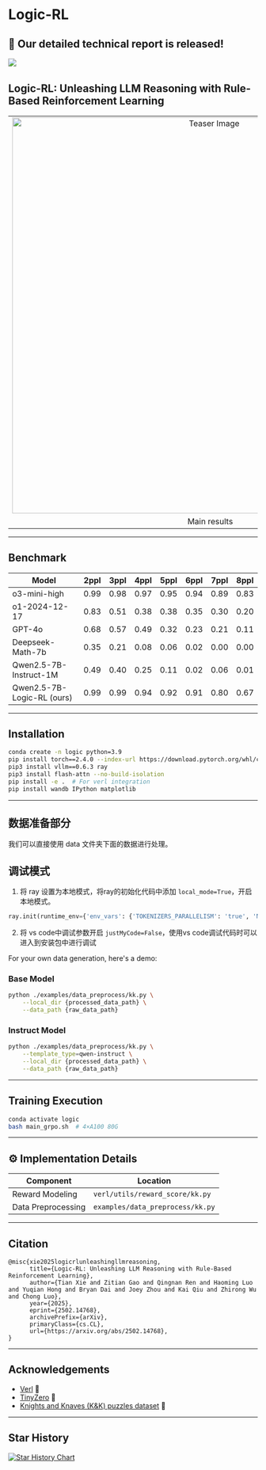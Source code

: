 
# Logic-RL

## 📢 **Our detailed technical report is released!** 

<a href='https://arxiv.org/abs/2502.14768'><img src='https://img.shields.io/badge/arXiv-2502.14768-b31b1b.svg'></a> &nbsp;

Logic-RL: Unleashing LLM Reasoning with Rule-Based Reinforcement Learning 
---

<table>
  <tr>
    <td align="center">
      <img src="./pics/teaser.png" width="800" alt="Teaser Image">
    </td>
  </tr>
  <tr>
    <td align="center">Main results</td>
  </tr>
</table>

---

## Benchmark

| Model                                                             | 2ppl | 3ppl | 4ppl | 5ppl | 6ppl | 7ppl | 8ppl |
|------------------------------------------------------------------------|------|------|------|------|------|------|------|
| o3-mini-high                | 0.99 | 0.98 | 0.97 | 0.95 | 0.94 | 0.89 | 0.83 |
| o1-2024-12-17               | 0.83 | 0.51 | 0.38 | 0.38 | 0.35 | 0.30 | 0.20 |
| GPT-4o                      | 0.68 | 0.57 | 0.49 | 0.32 | 0.23 | 0.21 | 0.11 |
| Deepseek-Math-7b            | 0.35 | 0.21 | 0.08 | 0.06 | 0.02 | 0.00 | 0.00 |
| Qwen2.5-7B-Instruct-1M      | 0.49 | 0.40 | 0.25 | 0.11 | 0.02 | 0.06 | 0.01 |
| Qwen2.5-7B-Logic-RL (ours)  | 0.99 | 0.99 | 0.94 | 0.92 | 0.91 | 0.80 | 0.67 |


---

## Installation

```bash
conda create -n logic python=3.9
pip install torch==2.4.0 --index-url https://download.pytorch.org/whl/cu121
pip3 install vllm==0.6.3 ray
pip3 install flash-attn --no-build-isolation
pip install -e .  # For verl integration
pip install wandb IPython matplotlib
```

---

## 数据准备部分

我们可以直接使用 data 文件夹下面的数据进行处理。

## 调试模式
1. 将 ray 设置为本地模式，将ray的初始化代码中添加 `local_mode=True`，开启本地模式。
``` python
ray.init(runtime_env={'env_vars': {'TOKENIZERS_PARALLELISM': 'true', 'NCCL_DEBUG': 'WARN'}}, local_mode=True)
```

2. 将 vs code中调试参数开启 `justMyCode=False`，使用vs code调试代码时可以进入到安装包中进行调试


For your own data generation, here's a demo:

### Base Model
```bash
python ./examples/data_preprocess/kk.py \
    --local_dir {processed_data_path} \
    --data_path {raw_data_path}
```

### Instruct Model
```bash
python ./examples/data_preprocess/kk.py \
    --template_type=qwen-instruct \
    --local_dir {processed_data_path} \
    --data_path {raw_data_path}
```

---

## Training Execution
```bash
conda activate logic
bash main_grpo.sh  # 4×A100 80G
```

---

## ⚙️ Implementation Details

| Component              | Location                          |
|------------------------|-----------------------------------|
| Reward Modeling     | `verl/utils/reward_score/kk.py`   |
| Data Preprocessing   | `examples/data_preprocess/kk.py`  |

---


## Citation
```
@misc{xie2025logicrlunleashingllmreasoning,
      title={Logic-RL: Unleashing LLM Reasoning with Rule-Based Reinforcement Learning}, 
      author={Tian Xie and Zitian Gao and Qingnan Ren and Haoming Luo and Yuqian Hong and Bryan Dai and Joey Zhou and Kai Qiu and Zhirong Wu and Chong Luo},
      year={2025},
      eprint={2502.14768},
      archivePrefix={arXiv},
      primaryClass={cs.CL},
      url={https://arxiv.org/abs/2502.14768}, 
}
```

---

## Acknowledgements
- [Verl](https://github.com/volcengine/verl) 🔗
- [TinyZero](https://github.com/Jiayi-Pan/TinyZero) 🔗
- [Knights and Knaves (K&K) puzzles dataset](https://github.com/AlphaPav/mem-kk-logic) 🔗

---

## Star History

[![Star History Chart](https://api.star-history.com/svg?repos=Unakar/Logic-RL&type=Date)](https://star-history.com/#Unakar/Logic-RL&Date)
